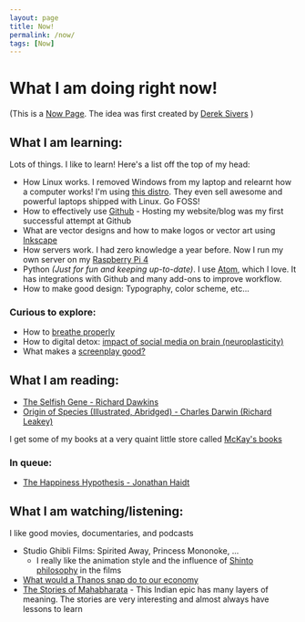 ```yaml
---
layout: page
title: Now!
permalink: /now/
tags: [Now]
---
```

# What I am doing right now!
<span size="0.6em">(This is a [Now Page](https://nownownow.com/about). The idea was first created by [Derek Sivers](https://sivers.org/) ) </span>

## What I am learning:
Lots of things. I like to learn! Here's a list off the top of my head:
* How Linux works. I removed Windows from my laptop and relearnt how a computer works! I'm using [this distro](https://pop.system76.com/). They even sell awesome and powerful laptops shipped with Linux. Go FOSS!
* How to effectively use [Github](https://github.com/) - Hosting my website/blog was my first successful attempt at Github
* What are vector designs and how to make logos or vector art using [Inkscape](https://inkscape.org/)
* How servers work. I had zero knowledge a year before. Now I run my own server on my [Raspberry Pi 4](https://www.raspberrypi.org/)
* Python *(Just for fun and keeping up-to-date)*. I use [Atom](https://atom.io/), which I love. It has integrations with Github and many add-ons to improve workflow.
* How to make good design: Typography, color scheme, etc...

### Curious to explore:
* How to [breathe properly](https://www.youtube.com/watch?v=U5o9b2RVC2E)
* How to digital detox: [impact of social media on brain (neuroplasticity)](https://www.youtube.com/watch?v=gLJowTOkZVo)
* What makes a [screenplay good?](https://www.youtube.com/watch?v=zSQZvAKfwvA)

## What I am reading:

* [The Selfish Gene - Richard Dawkins](https://www.amazon.com/Selfish-Gene-Anniversary-Landmark-Paperback/dp/B0722G5V92/ref=sr_1_3?dchild=1&keywords=selfish+gene&qid=1596147426&s=books&sr=1-3)
* [Origin of Species (Illustrated, Abridged) - Charles Darwin (Richard Leakey)](https://www.amazon.com/Illustrated-Origin-Species-Abridged/dp/0809057352/ref=sr_1_2?dchild=1&keywords=Origin+of+Species+%28Illustrated%2C+Abridged%29&qid=1596147461&s=books&sr=1-2)

I get some of my books at a very quaint little store called [McKay's books](http://www.mckaybooks.com/)

### In queue:
* [The Happiness Hypothesis - Jonathan Haidt](https://www.amazon.com/Happiness-Hypothesis-Finding-Modern-Ancient/dp/0465028020)

## What I am watching/listening:
I like good movies, documentaries, and podcasts
* Studio Ghibli Films: Spirited Away, Princess Mononoke, ...
  - I really like the animation style and the influence of [Shinto philosophy](https://www.youtube.com/watch?v=es8iacHu1PA) in the films
* [What would a Thanos snap do to our economy](https://www.youtube.com/watch?v=_h_sWNsGssg)
* [The Stories of Mahabharata](https://podcasts.apple.com/us/podcast/the-stories-of-mahabharata/id888135469) - This Indian epic has many layers of meaning. The stories are very interesting and almost always have lessons to learn
